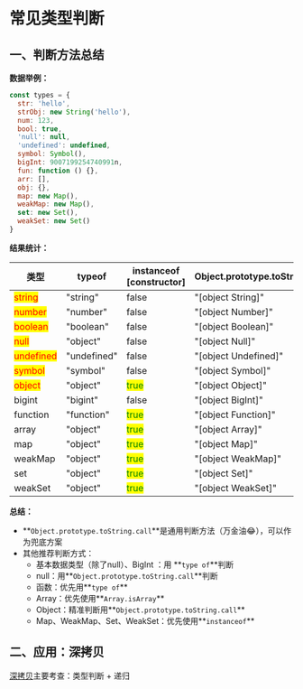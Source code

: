 # 常见类型判断

## 一、判断方法总结

**数据举例：**

```javascript
const types = {
  str: 'hello',
  strObj: new String('hello'),
  num: 123,
  bool: true,
  'null': null,
  'undefined': undefined,
  symbol: Symbol(),
  bigInt: 9007199254740991n,
  fun: function () {},
  arr: [],
  obj: {},
  map: new Map(),
  weakMap: new Map(),
  set: new Set(),
  weakSet: new Set()
}
```

**结果统计：**

<table><thead><tr><th width="133">类型</th><th width="125">typeof</th><th width="220">instanceof [constructor]</th><th>Object.prototype.toString.call</th></tr></thead><tbody><tr><td><mark style="color:red;">string</mark></td><td>"string"</td><td>false</td><td>"[object String]"</td></tr><tr><td><mark style="color:red;">number</mark></td><td>"number"</td><td>false</td><td>"[object Number]"</td></tr><tr><td><mark style="color:red;">boolean</mark></td><td>"boolean"</td><td>false</td><td>"[object Boolean]"</td></tr><tr><td><mark style="color:red;">null</mark></td><td>"object"</td><td>false</td><td>"[object Null]"</td></tr><tr><td><mark style="color:red;">undefined</mark></td><td>"undefined"</td><td>false</td><td>"[object Undefined]"</td></tr><tr><td><mark style="color:red;">symbol</mark></td><td>"symbol"</td><td>false</td><td>"[object Symbol]"</td></tr><tr><td><mark style="color:red;">object</mark></td><td>"object"</td><td><mark style="color:green;">true</mark></td><td>"[object Object]"</td></tr><tr><td>bigint</td><td>"bigint"</td><td>false</td><td>"[object BigInt]"</td></tr><tr><td>function</td><td>"function"</td><td><mark style="color:green;">true</mark></td><td>"[object Function]"</td></tr><tr><td>array</td><td>"object"</td><td><mark style="color:green;">true</mark></td><td>"[object Array]"</td></tr><tr><td>map</td><td>"object"</td><td><mark style="color:green;">true</mark></td><td>"[object Map]"</td></tr><tr><td>weakMap</td><td>"object"</td><td><mark style="color:green;">true</mark></td><td>"[object WeakMap]"</td></tr><tr><td>set</td><td>"object"</td><td><mark style="color:green;">true</mark></td><td>"[object Set]"</td></tr><tr><td>weakSet</td><td>"object"</td><td><mark style="color:green;">true</mark></td><td>"[object WeakSet]"</td></tr></tbody></table>



**总结：**

* **`Object.prototype.toString.call`**是通用判断方法（万金油😂），可以作为兜底方案
* 其他推荐判断方式：
  * 基本数据类型（除了null）、BigInt ：用 **`type of`**判断
  * null：用**`Object.prototype.toString.call`**判断
  * 函数：优先用**`type of`**
  * Array：优先使用**`Array.isArray`**
  * Object：精准判断用**`Object.prototype.toString.call`**
  * Map、WeakMap、Set、WeakSet：优先使用**`instanceof`**



## 二、应用：深拷贝

[深拷贝](qian-kao-bei-shen-kao-bei.md)主要考查：类型判断 + 递归



